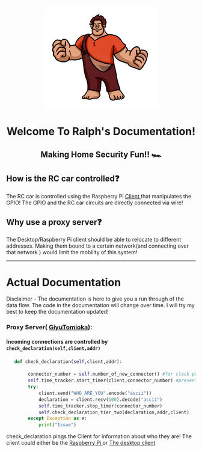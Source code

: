 <h1 align = "center"  > <img  width = "300px" src = "https://github.com/RonaldColyar/Ralph/blob/main/Documentation/Ralph.png" /> </h1>
<h1 align = "center"> Welcome To Ralph's Documentation!</h1>
<h2 align = "center"> Making Home Security Fun!! 🏎️ </h2>


## How is the RC car controlled❓
<p> The RC car is controlled using the Raspberry Pi <a href = "https://github.com/RonaldColyar/Ralph/tree/main/DemonSlayerCorps" >Client <a/> that manipulates the 
  GPIO! The GPIO and the RC car circuits are directly connected via wire! </p>

## Why use a proxy server❓
<p> The Desktop/Raspberry Pi client should be able to 
  relocate to different addresses. Making them bound to a certain network(and connecting over that network )
  would limit the mobility of this system! 
</p>

<hr>

# Actual Documentation

<p>Disclaimer - The documentation is here to give you a run through of the data flow. The code in the documentation will change over time. I will try my best to keep the documentation updated!</p>




### Proxy Server( [GiyuTomioka](https://github.com/RonaldColyar/Ralph/tree/main/GiyuTomioka)):

#### Incoming connections are controlled by `check_declaration(self,client,addr)` 
```python
   def check_declaration(self,client,addr):

        connector_number = self.number_of_new_connector() #for clock purposes
        self.time_tracker.start_timer(client,connector_number) #prevent blocking!
        try:
            client.send("WHO_ARE_YOU".encode("ascii"))
            declaration = client.recv(100).decode("ascii")
            self.time_tracker.stop_timer(connector_number)
            self.check_declaration_tier_two(declaration,addr,client)
        except Exception as e:
            print("Issue")

```
<p> check_declaration pings the Client for information about who they are!
  The client could either be the <a href = "https://github.com/RonaldColyar/Ralph/tree/main/DemonSlayerCorps" >Raspberry Pi <a/> or <a href = "https://github.com/RonaldColyar/Ralph/tree/main/TanjiroKamado" >The desktop client <a/>  
  </p>
